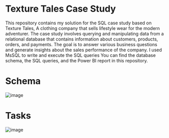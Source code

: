 # Texture Tales Case Study
This repository contains my solution for the SQL case study based on Texture Tales, A clothing company that sells lifestyle wear for the modern adventurer. 
The case study involves querying and manipulating data from a relational database that contains information about customers, products, orders, and payments.
The goal is to answer various business questions and generate insights about the sales performance of the company.
I used MsSQL   to write and execute the SQL queries 
You can find the database schema, the SQL queries, and the Power BI report in this repository. 

# Schema 
![image](https://github.com/Royalsivm/Texture-Tales-Case-Study-SQL-/assets/153700930/317b70f3-70c0-431d-9188-8cd34f02bcd0)

# Tasks
![image](https://github.com/Royalsivm/Texture-Tales-Case-Study-SQL-/assets/153700930/674ebb6c-ab10-4f7a-9af7-a06c8b43fc86)
